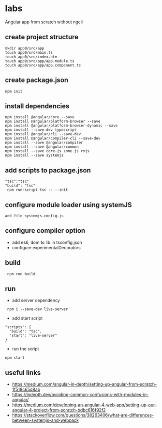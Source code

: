 # labs 
Angular app from scratch without ngcli
## create project structure
```
mkdir app0/src/app
touch app0/src/main.ts
touch app0/src/index.htm
touch app0/src/app/app.module.ts
touch app0/src/app/app.component.ts
```
## create package.json
```
npm init
```
## install dependencies
```
npm install @angular/core --save
npm install @angular/platform-browser --save
npm install @angular/platform-browser-dynamic --save
npm install --save-dev typescript
npm install @angular/cli --save-dev
npm install @angular/compiler-cli --save-dev
npm install --save @angular/compiler
npm install --save @angular/common
npm install --save core-js zone.js rxjs
npm install --save systemjs
```
## add scripts to package.json
```
"tsc":"tsc" 
"build": "tsc"
 npm run-script tsc -- --init
```
## configure module loader using systemJS
```
add file systemjs.config.js
```
## configure compiler option 
* add es6, dom to lib in tsconfig.json
* configure experimentalDecorators
## build
```
 npm run build
  ```
## run
- add server dependency
```
 npm i --save-dev live-server
 ```
- add start script 
```
"scripts": {
  "build": "tsc",
  "start": "live-server"
}
```
- run the script
```
npm start
```

## useful links
- https://medium.com/angular-in-depth/setting-up-angular-from-scratch-1f518c65d8ab
- https://indepth.dev/avoiding-common-confusions-with-modules-in-angular/
- https://medium.com/developing-an-angular-4-web-app/setting-up-our-angular-4-project-from-scratch-bdbc616f92f2
- https://stackoverflow.com/questions/38263406/what-are-differences-between-systemjs-and-webpack




